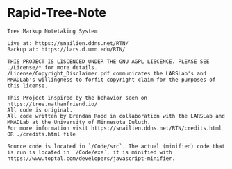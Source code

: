 # Rapid-Tree-Note
    Tree Markup Notetaking System

    Live at: https://snailien.ddns.net/RTN/
    Backup at: https://lars.d.umn.edu/RTN/

    THIS PROJECT IS LISCENCED UNDER THE GNU AGPL LISCENCE. PLEASE SEE ./License/* for more details.
    /License/Copyright_Disclaimer.pdf communicates the LARSLab's and MMADLab's willingness to forfit copyright claim for the purposes of this license.

    This Project inspired by the behavior seen on https://tree.nathanfriend.io/
    All code is original.
    All code written by Brendan Rood in collaboration with the LARSLab and MMADLab at the University of Minnesota Duluth.
    For more information visit https://snailien.ddns.net/RTN/credits.html OR ./credits.html file

    Source code is located in `/Code/src`. The actual (minified) code that is run is located in `/Code/exe`, it is minified with https://www.toptal.com/developers/javascript-minifier.